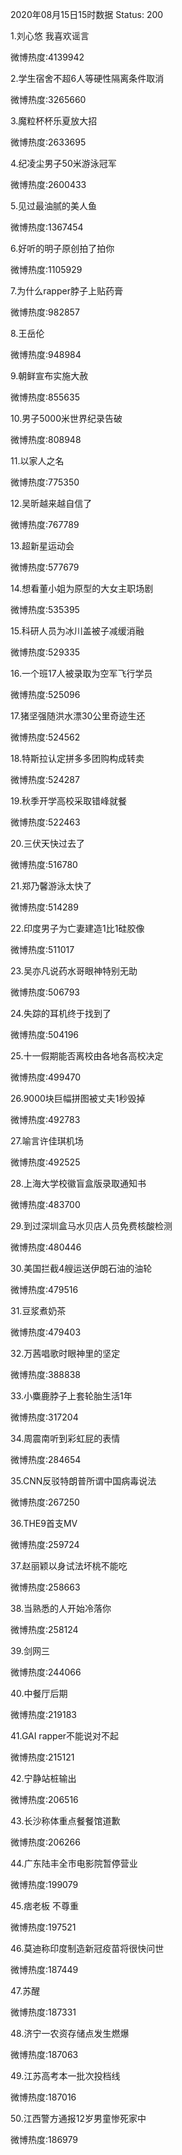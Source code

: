 2020年08月15日15时数据
Status: 200

1.刘心悠 我喜欢谣言

微博热度:4139942

2.学生宿舍不超6人等硬性隔离条件取消

微博热度:3265660

3.魔粒杯杯乐夏放大招

微博热度:2633695

4.纪凌尘男子50米游泳冠军

微博热度:2600433

5.见过最油腻的美人鱼

微博热度:1367454

6.好听的明子原创拍了拍你

微博热度:1105929

7.为什么rapper脖子上贴药膏

微博热度:982857

8.王岳伦

微博热度:948984

9.朝鲜宣布实施大赦

微博热度:855635

10.男子5000米世界纪录告破

微博热度:808948

11.以家人之名

微博热度:775350

12.吴昕越来越自信了

微博热度:767789

13.超新星运动会

微博热度:577679

14.想看董小姐为原型的大女主职场剧

微博热度:535395

15.科研人员为冰川盖被子减缓消融

微博热度:529335

16.一个班17人被录取为空军飞行学员

微博热度:525096

17.猪坚强随洪水漂30公里奇迹生还

微博热度:524562

18.特斯拉认定拼多多团购构成转卖

微博热度:524287

19.秋季开学高校采取错峰就餐

微博热度:522463

20.三伏天快过去了

微博热度:516780

21.郑乃馨游泳太快了

微博热度:514289

22.印度男子为亡妻建造1比1硅胶像

微博热度:511017

23.吴亦凡说药水哥眼神特别无助

微博热度:506793

24.失踪的耳机终于找到了

微博热度:504196

25.十一假期能否离校由各地各高校决定

微博热度:499470

26.9000块巨幅拼图被丈夫1秒毁掉

微博热度:492783

27.喻言许佳琪机场

微博热度:492525

28.上海大学校徽盲盒版录取通知书

微博热度:483700

29.到过深圳盒马水贝店人员免费核酸检测

微博热度:480446

30.美国拦截4艘运送伊朗石油的油轮

微博热度:479516

31.豆浆煮奶茶

微博热度:479403

32.万茜唱歌时眼神里的坚定

微博热度:388838

33.小麋鹿脖子上套轮胎生活1年

微博热度:317204

34.周震南听到彩虹屁的表情

微博热度:284654

35.CNN反驳特朗普所谓中国病毒说法

微博热度:267250

36.THE9首支MV

微博热度:259724

37.赵丽颖以身试法坏桃不能吃

微博热度:258663

38.当熟悉的人开始冷落你

微博热度:258124

39.剑网三

微博热度:244066

40.中餐厅后期

微博热度:219183

41.GAI rapper不能说对不起

微博热度:215121

42.宁静站桩输出

微博热度:206516

43.长沙称体重点餐餐馆道歉

微博热度:206266

44.广东陆丰全市电影院暂停营业

微博热度:199079

45.痞老板 不尊重

微博热度:197521

46.莫迪称印度制造新冠疫苗将很快问世

微博热度:187449

47.苏醒

微博热度:187331

48.济宁一农资存储点发生燃爆

微博热度:187063

49.江苏高考本一批次投档线

微博热度:187016

50.江西警方通报12岁男童惨死家中

微博热度:186979

